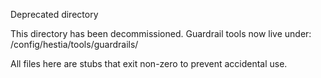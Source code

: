 Deprecated directory

This directory has been decommissioned. Guardrail tools now live under:
  /config/hestia/tools/guardrails/

All files here are stubs that exit non-zero to prevent accidental use.
